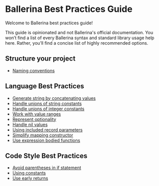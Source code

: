 # Ballerina Best Practices Guide

Welcome to Ballerina best practices guide!

This guide is opinionated and not Ballerina's official documentation. You won’t find a list of every Ballerina syntax and standard library usage help here. Rather, you’ll find a concise list of highly recommended options.

## Structure your project

- [Naming conventions](naming_conventions.md)

## Language Best Practices

- [Generate string by concatenating values](string_concat.md)
- [Handle unions of string constants](string_unions.md)
- [Handle unions of integer constants](int_unions.md)
- [Work with value ranges](value_ranges.md)
- [Represent optionality](represent_optionality.md)
- [Handle nil values](handle_nil_values.md)
- [Using included record parameters](included_record_params.md)
- [Simplify mapping constructor](mapping_constructors.md)
- [Use expression bodied functions](expression_bodied_func.md)

## Code Style Best Practices

- [Avoid parentheses in if statement](avoid_parentheses.md)
- [Using constants](constants.md)
- [Use early returns](early_returns.md)
